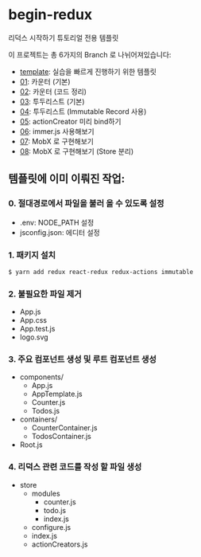 # begin-redux

리덕스 시작하기 튜토리얼 전용 템플릿

이 프로젝트는 총 6가지의 Branch 로 나뉘어져있습니다:

- [template](https://github.com/vlpt-playground/begin-redux/tree/template): 실습을 빠르게 진행하기 위한 템플릿
- [01](https://github.com/vlpt-playground/begin-redux/tree/01): 카운터 (기본)
- [02](https://github.com/vlpt-playground/begin-redux/tree/02): 카운터 (코드 정리)
- [03](https://github.com/vlpt-playground/begin-redux/tree/03): 투두리스트 (기본)
- [04](https://github.com/vlpt-playground/begin-redux/tree/04): 투두리스트 (Immutable Record 사용)
- [05](https://github.com/vlpt-playground/begin-redux/tree/05): actionCreator 미리 bind하기
- [06](https://github.com/vlpt-playground/begin-redux/tree/06): immer.js 사용해보기
- [07](https://github.com/vlpt-playground/begin-redux/tree/06): MobX 로 구현해보기
- [08](https://github.com/vlpt-playground/begin-redux/tree/06): MobX 로 구현해보기 (Store 분리)

## 템플릿에 이미 이뤄진 작업:

### 0. 절대경로에서 파일을 불러 올 수 있도록 설정

- .env: NODE_PATH 설정
- jsconfig.json: 에디터 설정

### 1. 패키지 설치
```bash
$ yarn add redux react-redux redux-actions immutable
```

### 2. 불필요한 파일 제거
- App.js
- App.css
- App.test.js
- logo.svg

### 3. 주요 컴포넌트 생성 및 루트 컴포넌트 생성

- components/
  - App.js
  - AppTemplate.js
  - Counter.js
  - Todos.js
- containers/
  - CounterContainer.js
  - TodosContainer.js
- Root.js

### 4. 리덕스 관련 코드를 작성 할 파일 생성
- store
  - modules
    - counter.js
    - todo.js
    - index.js
  - configure.js
  - index.js
  - actionCreators.js